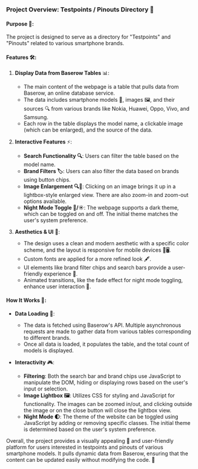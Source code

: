 ### Project Overview: Testpoints / Pinouts Directory 📱

#### Purpose 🎯:
The project is designed to serve as a directory for "Testpoints" and "Pinouts" related to various smartphone brands.

#### Features 🛠:

1. **Display Data from Baserow Tables** 📊:
   - The main content of the webpage is a table that pulls data from Baserow, an online database service.
   - The data includes smartphone models 📱, images 🖼, and their sources 🔍 from various brands like Nokia, Huawei, Oppo, Vivo, and Samsung.
   - Each row in the table displays the model name, a clickable image (which can be enlarged), and the source of the data.

2. **Interactive Features** ⚡:
   - **Search Functionality 🔍**: Users can filter the table based on the model name.
   - **Brand Filters 🏷**: Users can also filter the data based on brands using button chips.
   - **Image Enlargement 🔍📸**: Clicking on an image brings it up in a lightbox-style enlarged view. There are also zoom-in and zoom-out options available.
   - **Night Mode Toggle 🌙/☀**: The webpage supports a dark theme, which can be toggled on and off. The initial theme matches the user's system preference.

3. **Aesthetics & UI** 🎨:
   - The design uses a clean and modern aesthetic with a specific color scheme, and the layout is responsive for mobile devices 📱🖥.
   - Custom fonts are applied for a more refined look 🖋.
   - UI elements like brand filter chips and search bars provide a user-friendly experience 👥.
   - Animated transitions, like the fade effect for night mode toggling, enhance user interaction 💫.

#### How It Works 🤖:

- **Data Loading** 🔄: 
  - The data is fetched using Baserow's API. Multiple asynchronous requests are made to gather data from various tables corresponding to different brands.
  - Once all data is loaded, it populates the table, and the total count of models is displayed.

- **Interactivity** 🎮:
  - **Filtering**: Both the search bar and brand chips use JavaScript to manipulate the DOM, hiding or displaying rows based on the user's input or selection.
  - **Image Lightbox 🖼**: Utilizes CSS for styling and JavaScript for functionality. The images can be zoomed in/out, and clicking outside the image or on the close button will close the lightbox view.
  - **Night Mode 🌓**: The theme of the website can be toggled using JavaScript by adding or removing specific classes. The initial theme is determined based on the user's system preference.

Overall, the project provides a visually appealing 🌈 and user-friendly platform for users interested in testpoints and pinouts of various smartphone models. It pulls dynamic data from Baserow, ensuring that the content can be updated easily without modifying the code. 🚀
